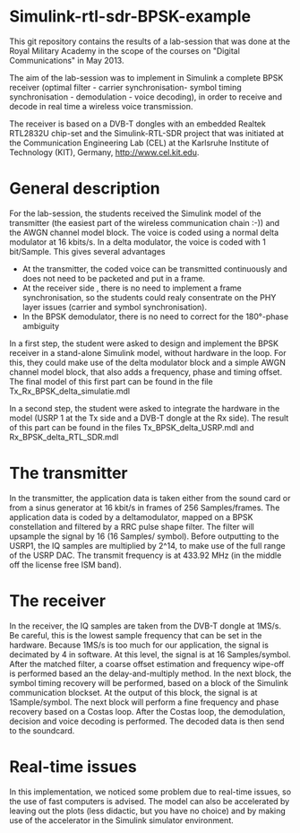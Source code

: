 Simulink-rtl-sdr-BPSK-example
=============================

This git repository contains the results of a lab-session that was done at the Royal Military Academy in the scope of the courses on "Digital Communications" in May 2013. 

The aim of the lab-session was to implement in Simulink a complete BPSK receiver (optimal filter - carrier synchronisation- symbol timing synchronisation - demodulation - voice decoding), in order to receive and decode in real time a wireless voice transmission.

The receiver is based on a DVB-T dongles with an embedded Realtek RTL2832U chip-set and the Simulink-RTL-SDR project that was initiated at the Communication Engineering Lab (CEL) at the Karlsruhe Institute of Technology (KIT), Germany, http://www.cel.kit.edu.


General description
===================
For the lab-session, the students received the Simulink model of the transmitter (the easiest part of the wireless communication chain :-)) and the AWGN channel model block. The voice is coded using a normal delta modulator at 16 kbits/s. In a delta modulator, the voice is coded with 1 bit/Sample. This gives several advantages 
* At the transmitter, the coded voice can be transmitted continuously and does not need to be packeted and put in a frame. 
* At the receiver side , there is no need to implement a frame synchronisation, so the students could realy consentrate on the PHY layer issues (carrier and symbol synchronisation).
* In the BPSK demodulator, there is no need to correct for the 180°-phase ambiguity

In a first step, the student were asked to design and implement the BPSK receiver in a stand-alone Simulink model, without hardware in the loop. For this, they could make use of the delta modulator block and a simple AWGN channel model block, that also adds a frequency, phase and timing offset. The final model of this first part can be found in the file  <bold>Tx_Rx_BPSK_delta_simulatie.mdl</bold>

In a second step, the student were asked to integrate the hardware in the model (USRP 1 at the Tx side and a DVB-T dongle at the Rx side). The result of this part can be found in the files <bold>Tx_BPSK_delta_USRP.mdl</bold> and  <bold>Rx_BPSK_delta_RTL_SDR.mdl</bold>

The transmitter
===============
In the transmitter, the application data is taken either from the sound card or from a sinus generator at 16 kbit/s in frames of 256 Samples/frames. The application data is coded by a deltamodulator, mapped on a BPSK constellation and filtered by a RRC pulse shape filter. The filter will upsample the signal by 16 (16 Samples/ symbol). Before outputting to the USRP1, the IQ samples are multiplied by 2^14, to make use of the full range of the USRP DAC. The transmit frequency is at 433.92 MHz (in the middle off the license free ISM band).

The receiver
============
In the receiver, the IQ samples are taken from the DVB-T dongle at 1MS/s. Be careful, this is the lowest sample frequency that can be set in the hardware. Because 1MS/s is too much for our application, the signal is decimated by 4 in software. At this level, the signal is at 16 Samples/symbol. After the matched filter, a coarse   offset estimation and frequency wipe-off is performed based an the delay-and-multiply method. In the next block, the symbol timing recovery will be performed, based on a block of the Simulink communication blockset. At the output of this block, the signal is at 1Sample/symbol. The next block will perform a fine frequency and phase recovery based on a Costas loop. After the Costas loop, the demodulation, decision and voice decoding is performed. The decoded data is then send to the soundcard.


Real-time issues
================
In this implementation, we noticed some problem due to real-time issues, so the use of fast computers is advised. The model can also be accelerated by leaving out the plots (less didactic, but you have no choice) and by making use of the accelerator in the Simulink simulator environment.
